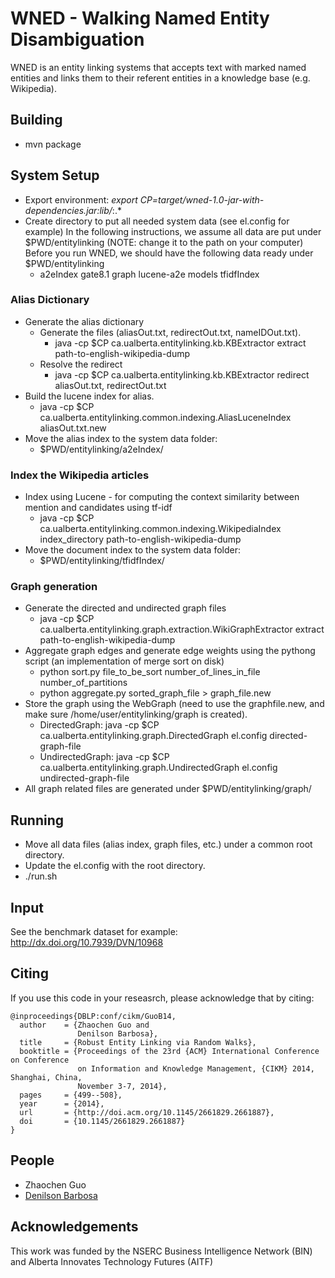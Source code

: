 # WNED - Walking Named Entity Disambiguation

WNED is an entity linking systems that accepts text with marked named entities and links them to their referent entities in a knowledge base (e.g. Wikipedia).

## Building
* mvn package

## System Setup
* Export environment:
  *export CP=target/wned-1.0-jar-with-dependencies.jar:lib/*:.*
* Create directory to put all needed system data (see el.config for example)
  In the following instructions, we assume all data are put under $PWD/entitylinking  (NOTE: change it to the path on your computer)
  Before you run WNED, we should have the following data ready under $PWD/entitylinking
  * a2eIndex  gate8.1  graph  lucene-a2e  models  tfidfIndex

### Alias Dictionary
* Generate the alias dictionary
  * Generate the files (aliasOut.txt, redirectOut.txt, nameIDOut.txt).
    - java -cp $CP ca.ualberta.entitylinking.kb.KBExtractor extract path-to-english-wikipedia-dump
  * Resolve the redirect
    - java -cp $CP ca.ualberta.entitylinking.kb.KBExtractor redirect aliasOut.txt, redirectOut.txt
* Build the lucene index for alias.
  * java -cp $CP ca.ualberta.entitylinking.common.indexing.AliasLuceneIndex aliasOut.txt.new
* Move the alias index to the system data folder: 
  * $PWD/entitylinking/a2eIndex/

### Index the Wikipedia articles
* Index using Lucene - for computing the context similarity between mention and candidates using tf-idf
  * java -cp $CP ca.ualberta.entitylinking.common.indexing.WikipediaIndex index_directory path-to-english-wikipedia-dump
* Move the document index to the system data folder:
  * $PWD/entitylinking/tfidfIndex/
  
### Graph generation
* Generate the directed and undirected graph files
    * java -cp $CP ca.ualberta.entitylinking.graph.extraction.WikiGraphExtractor extract path-to-english-wikipedia-dump
* Aggregate graph edges and generate edge weights using the pythong script (an implementation of merge sort on disk)
    * python sort.py file_to_be_sort number_of_lines_in_file number_of_partitions
    * python aggregate.py sorted_graph_file > graph_file.new
* Store the graph using the WebGraph (need to use the graphfile.new, and make sure /home/user/entitylinking/graph  is created).
    * DirectedGraph: java -cp $CP ca.ualberta.entitylinking.graph.DirectedGraph el.config directed-graph-file
    * UndirectedGraph: java -cp $CP ca.ualberta.entitylinking.graph.UndirectedGraph el.config undirected-graph-file
* All graph related files are generated under $PWD/entitylinking/graph/

## Running
* Move all data files (alias index, graph files, etc.) under a common root directory.
* Update the el.config with the root directory.
* ./run.sh

## Input
See the benchmark dataset for example: http://dx.doi.org/10.7939/DVN/10968 

## Citing
If you use this code in your reseasrch, please acknowledge that by citing:

    @inproceedings{DBLP:conf/cikm/GuoB14,
      author    = {Zhaochen Guo and
                   Denilson Barbosa},
      title     = {Robust Entity Linking via Random Walks},
      booktitle = {Proceedings of the 23rd {ACM} International Conference on Conference
                   on Information and Knowledge Management, {CIKM} 2014, Shanghai, China,
                   November 3-7, 2014},
      pages     = {499--508},
      year      = {2014},
      url       = {http://doi.acm.org/10.1145/2661829.2661887},
      doi       = {10.1145/2661829.2661887}
    }
    
## People
* Zhaochen Guo
* [Denilson Barbosa](http://webdocs.cs.ualberta.ca/~denilson/)

## Acknowledgements
This work was funded by the NSERC Business Intelligence Network (BIN) and Alberta Innovates Technology Futures (AITF)
